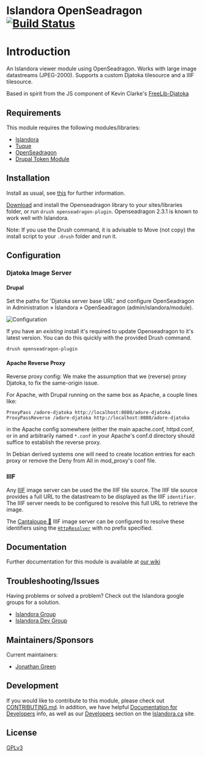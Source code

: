 # Islandora OpenSeadragon [![Build Status](https://travis-ci.org/Islandora/islandora_openseadragon.png?branch=7.x)](https://travis-ci.org/Islandora/islandora_openseadragon)

# Introduction

An Islandora viewer module using OpenSeadragon. Works with large image datastreams (JPEG-2000). Supports a custom Djatoka tilesource and a IIIF tilesource.

Based in spirit from the JS component of Kevin Clarke's [FreeLib-Djatoka](https://github.com/ksclarke/freelib-djatoka)

## Requirements

This module requires the following modules/libraries:

* [Islandora](https://github.com/islandora/islandora)
* [Tuque](https://github.com/islandora/tuque)
* [OpenSeadragon](https://github.com/openseadragon/openseadragon/)
* [Drupal Token Module](https://www.drupal.org/project/token)

## Installation

Install as usual, see [this](https://drupal.org/documentation/install/modules-themes/modules-7) for further information.

[Download](https://github.com/openseadragon/openseadragon/releases/download/v2.3.1/openseadragon-bin-2.3.1.zip) and install the Openseadragon library to your sites/libraries folder, or run `drush openseadragon-plugin`. Openseadragon 2.3.1 is known to work well with Islandora.

Note: If you use the Drush command, it is advisable to Move (not copy) the install script to your `.drush` folder and run it.

## Configuration

### Djatoka Image Server

#### Drupal 

Set the paths for 'Djatoka server base URL' and configure OpenSeadragon in Administration » Islandora » OpenSeadragon (admin/islandora/module).

![Configuration](https://camo.githubusercontent.com/c1bf991b5cc758a4420444564a91b286007e6f6e/687474703a2f2f692e696d6775722e636f6d2f4e6566597169432e706e67)

If you have an *existing* install it's required to update Openseadragon to it's latest version. You can do this quickly 
with the provided Drush command.

```bash
drush openseadragon-plugin
```

#### Apache Reverse Proxy

Reverse proxy config: We make the assumption that we (reverse) proxy Djatoka, to fix the same-origin issue.

For Apache, with Drupal running on the same box as Apache, a couple lines like:

```
ProxyPass /adore-djatoka http://localhost:8080/adore-djatoka
ProxyPassReverse /adore-djatoka http://localhost:8080/adore-djatoka
```

in the Apache config somewhere (either the main apache.conf, httpd.conf, or in and arbitrarily named `*.conf` in your Apache's conf.d directory should suffice to establish the reverse proxy.

In Debian derived systems one will need to create location entries for each proxy or remove the Deny from All in mod_proxy's conf file.

### IIIF

Any [IIIF](http://iiif.io) image server can be used the the IIIF tile source. The IIIF tile source provides a full URL to the datastream to be displayed as the IIIF `identifier`. The IIIF server needs to be configured to resolve this full URL to retrieve the image. 

The [Cantaloupe 🍈](https://medusa-project.github.io/cantaloupe/) IIIF image server can be configured to resolve these identifiers using the [`HttpResolver`](https://medusa-project.github.io/cantaloupe/manual/3.3/resolvers.html#HttpResolver) with no prefix specified.

## Documentation

Further documentation for this module is available at [our wiki](https://wiki.duraspace.org/display/ISLANDORA/Open+Seadragon)

## Troubleshooting/Issues

Having problems or solved a problem? Check out the Islandora google groups for a solution.

* [Islandora Group](https://groups.google.com/forum/?hl=en&fromgroups#!forum/islandora)
* [Islandora Dev Group](https://groups.google.com/forum/?hl=en&fromgroups#!forum/islandora-dev)

## Maintainers/Sponsors

Current maintainers:

* [Jonathan Green](https://github.com/jonathangreen)

## Development

If you would like to contribute to this module, please check out [CONTRIBUTING.md](CONTRIBUTING.md). In addition, we have helpful [Documentation for Developers](https://github.com/Islandora/islandora/wiki#wiki-documentation-for-developers) info, as well as our [Developers](http://islandora.ca/developers) section on the [Islandora.ca](http://islandora.ca) site.

## License

[GPLv3](http://www.gnu.org/licenses/gpl-3.0.txt)
